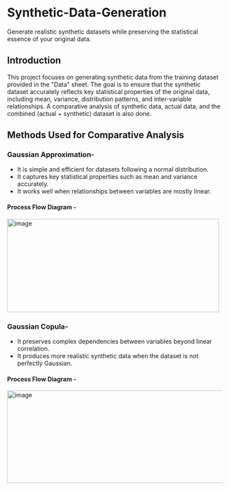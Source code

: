 # Synthetic-Data-Generation
Generate realistic synthetic datasets while preserving the statistical essence of your original data.
## Introduction
This project focuses on generating synthetic data from the training dataset provided in the "Data" sheet. The goal is to ensure that the synthetic dataset accurately reflects key statistical properties of the original data, including mean, variance, distribution patterns, and inter-variable relationships. A comparative analysis of synthetic data, actual data, and the combined (actual + synthetic) dataset is also done.
## Methods Used for Comparative Analysis
### Gaussian Approximation- 
- It is simple and efficient for datasets following a normal distribution.
- It captures key statistical properties such as mean and variance accurately.
- It works well when relationships between variables are mostly linear.
#### Process Flow Diagram -
<img width="495" height="218" alt="image" src="https://github.com/user-attachments/assets/dc98224a-92bb-44e3-8a9b-b7f7e1020440" />

### Gaussian Copula-
- It preserves complex dependencies between variables beyond linear correlation.
- It produces more realistic synthetic data when the dataset is not perfectly Gaussian.
#### Process Flow Diagram -
<img width="1007" height="216" alt="image" src="https://github.com/user-attachments/assets/e848d83c-3972-44e6-b1bf-e4c54dcc67b2" />
















